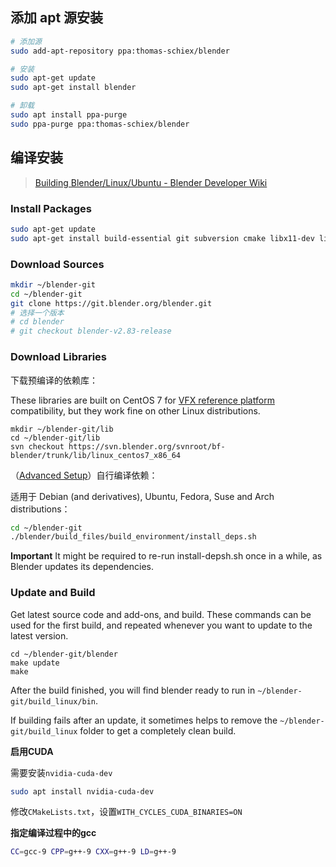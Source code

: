 ## 添加 apt 源安装

```bash
# 添加源
sudo add-apt-repository ppa:thomas-schiex/blender

# 安装
sudo apt-get update
sudo apt-get install blender

# 卸载
sudo apt install ppa-purge
sudo ppa-purge ppa:thomas-schiex/blender
```

## 编译安装

>  [Building Blender/Linux/Ubuntu - Blender Developer Wiki](https://wiki.blender.org/wiki/Building_Blender/Linux/Ubuntu)

### Install Packages

```bash
sudo apt-get update
sudo apt-get install build-essential git subversion cmake libx11-dev libxxf86vm-dev libxcursor-dev libxi-dev libxrandr-dev libxinerama-dev libglew-dev
```

### Download Sources

```bash
mkdir ~/blender-git
cd ~/blender-git
git clone https://git.blender.org/blender.git
# 选择一个版本
# cd blender
# git checkout blender-v2.83-release
```

### Download Libraries

下载预编译的依赖库：

These libraries are built on CentOS 7 for [VFX reference platform](https://vfxplatform.com/) compatibility, but they work fine on other Linux distributions.

```
mkdir ~/blender-git/lib
cd ~/blender-git/lib
svn checkout https://svn.blender.org/svnroot/bf-blender/trunk/lib/linux_centos7_x86_64
```

（[Advanced Setup](https://wiki.blender.org/wiki/Building_Blender/Linux/Ubuntu#Automatic_Dependency_Installation)）自行编译依赖：

适用于 Debian (and derivatives), Ubuntu, Fedora, Suse and Arch distributions：

```bash
cd ~/blender-git
./blender/build_files/build_environment/install_deps.sh
```

**Important** It might be required to re-run install-depsh.sh once in a while, as Blender updates its dependencies.

### Update and Build

Get latest source code and add-ons, and build. These commands can be used for the first build, and repeated whenever you want to update to the latest version.

```
cd ~/blender-git/blender
make update
make
```

After the build finished, you will find blender ready to run in `~/blender-git/build_linux/bin`.

If building fails after an update, it sometimes helps to remove the `~/blender-git/build_linux` folder to get a completely clean build.

**启用CUDA**

需要安装`nvidia-cuda-dev`

```bash
sudo apt install nvidia-cuda-dev
```

修改`CMakeLists.txt`，设置`WITH_CYCLES_CUDA_BINARIES=ON`

**指定编译过程中的gcc**

```bash
CC=gcc-9 CPP=g++-9 CXX=g++-9 LD=g++-9
```

